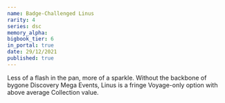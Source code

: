 ```yaml
---
name: Badge-Challenged Linus
rarity: 4
series: dsc
memory_alpha:
bigbook_tier: 6
in_portal: true
date: 29/12/2021
published: true
---
```


Less of a flash in the pan, more of a sparkle. Without the backbone of bygone Discovery Mega Events, Linus is a fringe Voyage-only option with above average Collection value.
